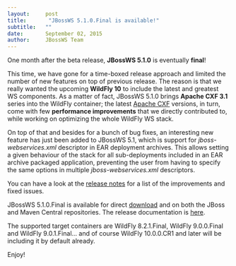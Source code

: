 ```yaml
---
layout:     post
title:       "JBossWS 5.1.0.Final is available!"
subtitle:   ""
date:       September 02, 2015
author:     JBossWS Team
---
```



One month after the beta release, **JBossWS 5.1.0** is eventually **final**!  

This time, we have gone for a time-boxed release approach and limited the number of new features on top of previous release. The reason is that we really wanted the upcoming **WildFly 10** to include the latest and greatest WS components. As a matter of fact, JBossWS 5.1.0 brings **Apache CXF 3.1** series into the WildFly container; the latest [Apache CXF](http://cxf.apache.org/) versions, in turn, come with few **performance improvements** that we directly contributed to, while working on optimizing the whole WildFly WS stack.  

On top of that and besides for a bunch of bug fixes, an interesting new feature has just been added to JBossWS 5.1, which is support for _jboss-webservices.xml_ descriptor in EAR deployment archives. This allows setting a given behaviour of the stack for all sub-deployments included in an EAR archive packaged application, preventing the user from having to specify the same options in multiple _jboss-webservices.xml_ descriptors.  

You can have a look at the [release notes](http://download.jboss.org/jbossws/ReleaseNotes-jbossws-cxf-5.1.0.Final.txt) for a list of the improvements and fixed issues.  

JBossWS 5.1.0.Final is available for direct [download](http://jbossws.jboss.org/downloads/latest) and on both the JBoss and Maven Central repositories. The release documentation is [here](https://docs.jboss.org/jbossws/5.1.0.Final/).  

The supported target containers are WildFly 8.2.1.Final, WildFly 9.0.0.Final and WildFly 9.0.1.Final... and of course WildFly 10.0.0.CR1 and later will be including it by default already.  

Enjoy!




